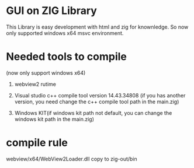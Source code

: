# GUI on ZIG Library

This Library is easy development with html and zig for knownledge.
So now only supported windows x64 msvc environment.

# Needed tools to compile

(now only support windows x64)

1. webview2 rutime

2. Visual studio c++ compile tool version 14.43.34808 (if you has another version, you need change the c++ compile tool path in the main.zig)

3. Windows KIT(if windows kit path not default, you can change the windows kit path in the main.zig)

# compile rule

webview/x64/WebView2Loader.dll copy to zig-out/bin